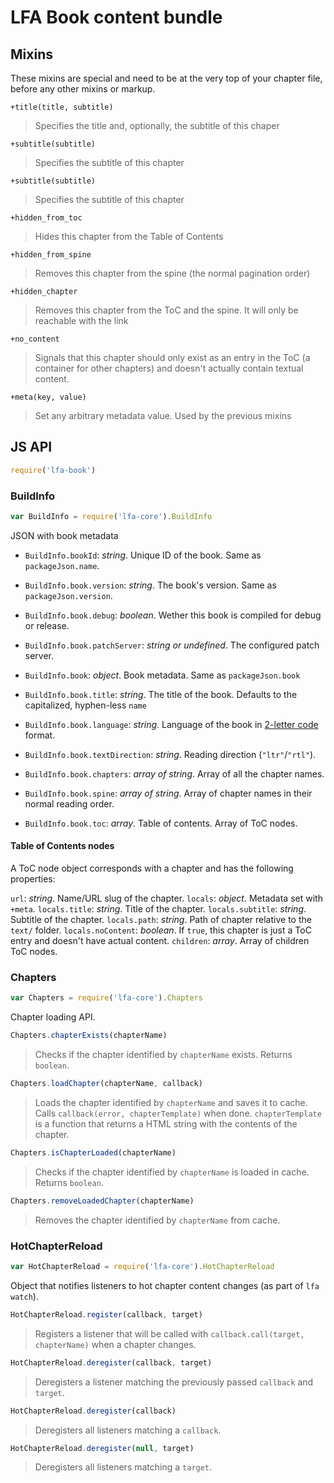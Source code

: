 LFA Book content bundle
==================

Mixins
------

These mixins are special and need to be at the very top of your chapter file, before any other mixins or markup.

```jade
+title(title, subtitle)
```

> Specifies the title and, optionally, the subtitle of this chaper

```jade
+subtitle(subtitle)
```

> Specifies the subtitle of this chapter

```jade
+subtitle(subtitle)
```

> Specifies the subtitle of this chapter

```jade
+hidden_from_toc
```

> Hides this chapter from the Table of Contents

```jade
+hidden_from_spine
```

> Removes this chapter from the spine (the normal pagination order)

```jade
+hidden_chapter
```

> Removes this chapter from the ToC and the spine. It will only be reachable with the link

```jade
+no_content
```

> Signals that this chapter should only exist as an entry in the ToC (a container for other chapters) and doesn't actually contain textual content.

```jade
+meta(key, value)
```

> Set any arbitrary metadata value. Used by the previous mixins

JS API
------

```js
require('lfa-book')
```

### BuildInfo

```js
var BuildInfo = require('lfa-core').BuildInfo
```

JSON with book metadata

* `BuildInfo.bookId`: *string*. Unique ID of the book. Same as `packageJson.name`.
* `BuildInfo.book.version`: *string*. The book's version. Same as `packageJson.version`.
* `BuildInfo.book.debug`: *boolean*. Wether this book is compiled for debug or release.
* `BuildInfo.book.patchServer`: *string or undefined*. The configured patch server.

* `BuildInfo.book`: *object*. Book metadata. Same as `packageJson.book`
* `BuildInfo.book.title`: *string*. The title of the book. Defaults to the capitalized, hyphen-less `name`
* `BuildInfo.book.language`: *string*. Language of the book in [2-letter code][langs] format.
* `BuildInfo.book.textDirection`: *string*. Reading direction (`"ltr"`/`"rtl"`).

* `BuildInfo.book.chapters`: *array of string*. Array of all the chapter names.
* `BuildInfo.book.spine`: *array of string*. Array of chapter names in their normal reading order.
* `BuildInfo.book.toc`: *array*. Table of contents. Array of ToC nodes.

#### Table of Contents nodes

A ToC node object corresponds with a chapter and has the following properties:

`url`: *string*. Name/URL slug of the chapter.
`locals`: *object*. Metadata set with `+meta`.
`locals.title`: *string*. Title of the chapter.
`locals.subtitle`: *string*. Subtitle of the chapter.
`locals.path`: *string*. Path of chapter relative to the `text/` folder.
`locals.noContent`: *boolean*. If `true`, this chapter is just a ToC entry and doesn't have actual content.
`children`: *array*. Array of children ToC nodes.

### Chapters

```js
var Chapters = require('lfa-core').Chapters
```

Chapter loading API.

```js
Chapters.chapterExists(chapterName)
```

> Checks if the chapter identified by `chapterName` exists. Returns `boolean`.

```js
Chapters.loadChapter(chapterName, callback)
```

> Loads the chapter identified by `chapterName` and saves it to cache. Calls `callback(error, chapterTemplate)` when done. `chapterTemplate` is a function that returns a HTML string with the contents of the chapter.

```js
Chapters.isChapterLoaded(chapterName)
```

> Checks if the chapter identified by `chapterName` is loaded in cache. Returns `boolean`.

```js
Chapters.removeLoadedChapter(chapterName)
```

> Removes the chapter identified by `chapterName` from cache.


### HotChapterReload

```js
var HotChapterReload = require('lfa-core').HotChapterReload
```

Object that notifies listeners to hot chapter content changes (as part of `lfa watch`).

```js
HotChapterReload.register(callback, target)
```

> Registers a listener that will be called with `callback.call(target, chapterName)` when a chapter changes.

```js
HotChapterReload.deregister(callback, target)
```

> Deregisters a listener matching the previously passed `callback` and `target`.

```js
HotChapterReload.deregister(callback)
```

> Deregisters all listeners matching a `callback`.

```js
HotChapterReload.deregister(null, target)
```

> Deregisters all listeners matching a `target`.


[langs]:https://en.wikipedia.org/wiki/List_of_ISO_639-1_codes
